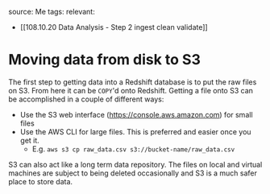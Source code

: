 source: Me
tags: 
relevant: 
- [[108.10.20 Data Analysis - Step 2 ingest clean validate]]


# Moving data from disk to S3

The first step to getting data into a Redshift database is to put the raw files on S3. From here it can be `COPY`'d onto Redshift. Getting a file onto S3 can be accomplished in a couple of different ways:

  * Use the S3 web interface (https://console.aws.amazon.com) for small files
  * Use the AWS CLI for large files. This is preferred and easier once you get it. 
      * E.g. `aws s3 cp raw_data.csv s3://bucket-name/raw_data.csv`

S3 can also act like a long term data repository. The files on local and virtual machines are subject to being deleted occasionally and S3 is a much safer place to store data.
